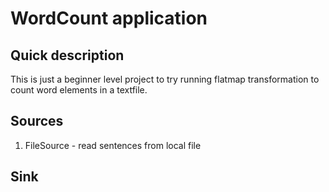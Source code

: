 # WordCount application
## Quick description
This is just a beginner level project to try running flatmap transformation to count word elements in a textfile.
## Sources
1. FileSource - read sentences from local file 

## Sink